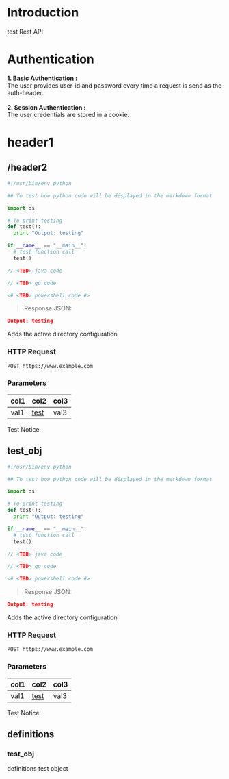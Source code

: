 
# Introduction
test Rest API


# Authentication
<b>1. Basic Authentication :</b></br>
    The user provides user-id and password every time a request is send as the auth-header.</br>
</br>
<b>2. Session Authentication :</b></br>
    The user credentials are stored in a cookie. </br>


# header1


## /header2



```python
#!/usr/bin/env python

## To test how python code will be displayed in the markdown format

import os

# To print testing
def test():
  print "Output: testing"

if __name__ == "__main__":
  # test function call
  test()
```


```java
// <TBD> java code
```


```go
// <TBD> go code
```


```powershell
<# <TBD> powershell code #>
```
 
> Response JSON:
 

```json
Output: testing
```

Adds the active directory configuration

### HTTP Request
`POST https://www.example.com`

### Parameters

col1 | col2 | col3
------------ | ------------ | ------------
val1 | [test](#test_obj-1)| val3


<aside class="notice">Test Notice</aside>



## test_obj

```python
#!/usr/bin/env python

## To test how python code will be displayed in the markdown format

import os

# To print testing
def test():
  print "Output: testing"

if __name__ == "__main__":
  # test function call
  test()
```


```java
// <TBD> java code
```


```go
// <TBD> go code
```


```powershell
<# <TBD> powershell code #>
```
 
> Response JSON:
 

```json
Output: testing
```

Adds the active directory configuration

### HTTP Request
`POST https://www.example.com`

### Parameters

col1 | col2 | col3
------------ | ------------ | ------------
val1 | [test](#test_obj-1)| val3


<aside class="notice">Test Notice</aside>


## definitions

### test_obj

definitions test object
